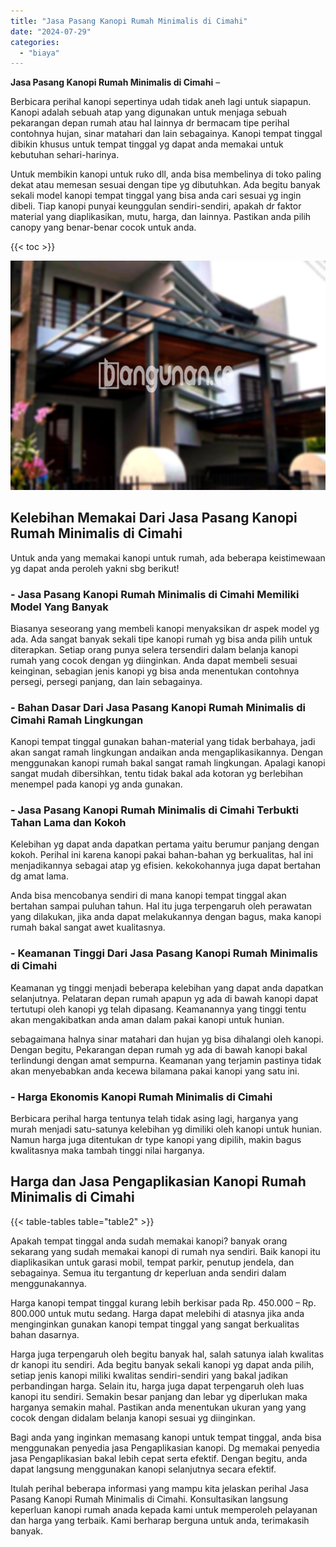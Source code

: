 ```yaml
---
title: "Jasa Pasang Kanopi Rumah Minimalis di Cimahi"
date: "2024-07-29"
categories: 
  - "biaya"
---
```


**Jasa Pasang Kanopi Rumah Minimalis di Cimahi** –

Berbicara perihal kanopi sepertinya udah tidak aneh lagi untuk siapapun. Kanopi adalah sebuah atap yang digunakan untuk menjaga sebuah pekarangan depan rumah atau hal lainnya dr bermacam tipe perihal contohnya hujan, sinar matahari dan lain sebagainya. Kanopi tempat tinggal dibikin khusus untuk tempat tinggal yg dapat anda memakai untuk kebutuhan sehari-harinya.

Untuk membikin kanopi untuk ruko dll, anda bisa membelinya di toko paling dekat atau memesan sesuai dengan tipe yg dibutuhkan. Ada begitu banyak sekali model kanopi tempat tinggal yang bisa anda cari sesuai yg ingin dibeli. Tiap kanopi punyai keunggulan sendiri-sendiri, apakah dr faktor material yang diaplikasikan, mutu, harga, dan lainnya. Pastikan anda pilih canopy yang benar-benar cocok untuk anda.

{{< toc >}}

![Jasa Pasang Kanopi Rumah Minimalis di Cimahi](/images/harga-kanopi-minimalis-09.png)

## Kelebihan Memakai Dari Jasa Pasang Kanopi Rumah Minimalis di Cimahi

Untuk anda yang memakai kanopi untuk rumah, ada beberapa keistimewaan yg dapat anda peroleh yakni sbg berikut!

### \- Jasa Pasang Kanopi Rumah Minimalis di Cimahi Memiliki Model Yang Banyak

Biasanya seseorang yang membeli kanopi menyaksikan dr aspek model yg ada. Ada sangat banyak sekali tipe kanopi rumah yg bisa anda pilih untuk diterapkan. Setiap orang punya selera tersendiri dalam belanja kanopi rumah yang cocok dengan yg diinginkan. Anda dapat membeli sesuai keinginan, sebagian jenis kanopi yg bisa anda menentukan contohnya persegi, persegi panjang, dan lain sebagainya.

### \- Bahan Dasar Dari Jasa Pasang Kanopi Rumah Minimalis di Cimahi Ramah Lingkungan

Kanopi tempat tinggal gunakan bahan-material yang tidak berbahaya, jadi akan sangat ramah lingkungan andaikan anda mengaplikasikannya. Dengan menggunakan kanopi rumah bakal sangat ramah lingkungan. Apalagi kanopi sangat mudah dibersihkan, tentu tidak bakal ada kotoran yg berlebihan menempel pada kanopi yg anda gunakan.

### \- Jasa Pasang Kanopi Rumah Minimalis di Cimahi Terbukti Tahan Lama dan Kokoh

Kelebihan yg dapat anda dapatkan pertama yaitu berumur panjang dengan kokoh. Perihal ini karena kanopi pakai bahan-bahan yg berkualitas, hal ini menjadikannya sebagai atap yg efisien. kekokohannya juga dapat bertahan dg amat lama.

Anda bisa mencobanya sendiri di mana kanopi tempat tinggal akan bertahan sampai puluhan tahun. Hal itu juga terpengaruh oleh perawatan yang dilakukan, jika anda dapat melakukannya dengan bagus, maka kanopi rumah bakal sangat awet kualitasnya.

### \- Keamanan Tinggi Dari Jasa Pasang Kanopi Rumah Minimalis di Cimahi

Keamanan yg tinggi menjadi beberapa kelebihan yang dapat anda dapatkan selanjutnya. Pelataran depan rumah apapun yg ada di bawah kanopi dapat tertutupi oleh kanopi yg telah dipasang. Keamanannya yang tinggi tentu akan mengakibatkan anda aman dalam pakai kanopi untuk hunian.

sebagaimana halnya sinar matahari dan hujan yg bisa dihalangi oleh kanopi. Dengan begitu, Pekarangan depan rumah yg ada di bawah kanopi bakal terlindungi dengan amat sempurna. Keamanan yang terjamin pastinya tidak akan menyebabkan anda kecewa bilamana pakai kanopi yang satu ini.

### \- Harga Ekonomis Kanopi Rumah Minimalis di Cimahi

Berbicara perihal harga tentunya telah tidak asing lagi, harganya yang murah menjadi satu-satunya kelebihan yg dimiliki oleh kanopi untuk hunian. Namun harga juga ditentukan dr type kanopi yang dipilih, makin bagus kwalitasnya maka tambah tinggi nilai harganya.

## Harga dan Jasa Pengaplikasian Kanopi Rumah Minimalis di Cimahi

{{< table-tables table="table2" >}}

Apakah tempat tinggal anda sudah memakai kanopi? banyak orang sekarang yang sudah memakai kanopi di rumah nya sendiri. Baik kanopi itu diaplikasikan untuk garasi mobil, tempat parkir, penutup jendela, dan sebagainya. Semua itu tergantung dr keperluan anda sendiri dalam menggunakannya.

Harga kanopi tempat tinggal kurang lebih berkisar pada Rp. 450.000 – Rp. 800.000 untuk mutu sedang. Harga dapat melebihi di atasnya jika anda menginginkan gunakan kanopi tempat tinggal yang sangat berkualitas bahan dasarnya.

Harga juga terpengaruh oleh begitu banyak hal, salah satunya ialah kwalitas dr kanopi itu sendiri. Ada begitu banyak sekali kanopi yg dapat anda pilih, setiap jenis kanopi miliki kwalitas sendiri-sendiri yang bakal jadikan perbandingan harga. Selain itu, harga juga dapat terpengaruh oleh luas kanopi itu sendiri. Semakin besar panjang dan lebar yg diperlukan maka harganya semakin mahal. Pastikan anda menentukan ukuran yang yang cocok dengan didalam belanja kanopi sesuai yg diinginkan.

Bagi anda yang inginkan memasang kanopi untuk tempat tinggal, anda bisa menggunakan penyedia jasa Pengaplikasian kanopi. Dg memakai penyedia jasa Pengaplikasian bakal lebih cepat serta efektif. Dengan begitu, anda dapat langsung menggunakan kanopi selanjutnya secara efektif.

Itulah perihal beberapa informasi yang mampu kita jelaskan perihal Jasa Pasang Kanopi Rumah Minimalis di Cimahi. Konsultasikan langsung keperluan kanopi rumah anada kepada kami untuk memperoleh pelayanan dan harga yang terbaik. Kami berharap berguna untuk anda, terimakasih banyak.
